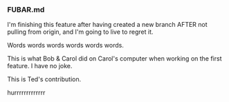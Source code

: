 ### FUBAR.md
I'm finishing this feature after having created a new branch AFTER not pulling from origin, and I'm going to live to regret it.

Words words words words words words.


This is what Bob & Carol did on Carol's computer when working on the first feature. I have no joke. 

This is Ted's contribution.

hurrrrrrrrrrrrr
